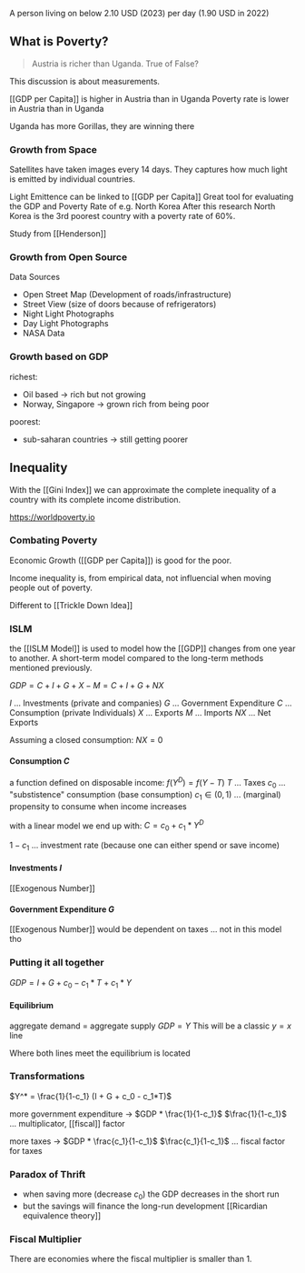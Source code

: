 A person living on below 2.10 USD (2023) per day (1.90 USD in 2022)
## What is Poverty?
> Austria is richer than Uganda. True of False?

This discussion is about measurements.

[[GDP per Capita]] is higher in Austria than in Uganda
Poverty rate is lower in Austria than in Uganda

Uganda has more Gorillas, they are winning there

### Growth from Space
Satellites have taken images every 14 days. They captures how much light is emitted by individual countries.

Light Emittence can be linked to [[GDP per Capita]] 
Great tool for evaluating the GDP and Poverty Rate of e.g. North Korea
After this research North Korea is the 3rd poorest country with a poverty rate of 60%. 

Study from [[Henderson]]

### Growth from Open Source
Data Sources
- Open Street Map (Development of roads/infrastructure) 
- Street View (size of doors because of refrigerators)
- Night Light Photographs
- Day Light Photographs
- NASA Data

### Growth based on GDP
richest: 
- Oil based -> rich but not growing
- Norway, Singapore -> grown rich from being poor

poorest:
- sub-saharan countries -> still getting poorer

## Inequality
With the [[Gini Index]] we can approximate the complete inequality of a country with its complete income distribution.

https://worldpoverty.io

### Combating Poverty
Economic Growth ([[GDP per Capita]]) is good for the poor.

Income inequality is, from empirical data, not influencial when moving people out of poverty.

Different to [[Trickle Down Idea]]

### ISLM
the [[ISLM Model]] is used to model how the [[GDP]] changes from one year to another. A short-term model compared to the long-term methods mentioned previously.

$GDP = C + I + G + X - M = C + I + G + NX$

$I$ ... Investments (private and companies)
$G$ ... Government Expenditure
$C$ ... Consumption (private Individuals)
$X$ ... Exports
$M$ ... Imports
$NX$ ... Net Exports

Assuming a closed consumption: $NX = 0$

#### Consumption $C$
a function defined on disposable income: $f(Y^D) = f(Y - T)$
$T$ ... Taxes
$c_0$ ... "substistence" consumption (base consumption)
$c_1 \in (0,1)$  ... (marginal) propensity to consume when income increases

with a linear model we end up with: $C = c_0 + c_1 * Y^D$

$1 - c_1$ ... investment rate (because one can either spend or save income)
#### Investments $I$
[[Exogenous Number]]
#### Government Expenditure $G$
[[Exogenous Number]]
would be dependent on taxes ... not in this model tho

### Putting it all together
$GDP = I + G +c_0 - c_1 * T + c_1 * Y$
#### Equilibrium
aggregate demand = aggregate supply
$GDP = Y$
This will be a classic $y=x$ line

Where both lines meet the equilibrium is located

### Transformations
$Y^* = \frac{1}{1-c_1} (I + G + c_0 - c_1*T)$

more government expenditure -> $GDP * \frac{1}{1-c_1}$
$\frac{1}{1-c_1}$ ... multiplicator, [[fiscal]] factor

more taxes -> $GDP * \frac{c_1}{1-c_1}$
$\frac{c_1}{1-c_1}$ ... fiscal factor for taxes

### Paradox of Thrift
- when saving more (decrease $c_0$) the GDP decreases in the short run
- but the savings will finance the long-run development
[[Ricardian equivalence theory]]

### Fiscal Multiplier
There are economies where the fiscal multiplier is smaller than 1. 
